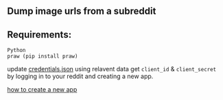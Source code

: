 ## Dump image urls from a subreddit

## Requirements:
```
Python
praw (pip install praw)
```
update [credentials.json](https://github.com/kaushikkateel/dump-imageUrl-from-Subreddit/blob/master/credentials.json) using relavent data
get `client_id` & `client_secret` by logging in to your reddit 
and creating a new app.

[how to create a new app](https://youtu.be/NRgfgtzIhBQ?t=48)
